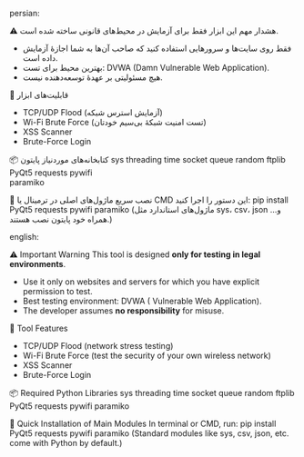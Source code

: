 persian:

⚠️ هشدار مهم
این ابزار فقط برای آزمایش در محیط‌های قانونی ساخته شده است.
- فقط روی سایت‌ها و سرورهایی استفاده کنید که صاحب آن‌ها به شما اجازهٔ آزمایش داده است.
- بهترین محیط برای تست: DVWA (Damn Vulnerable Web Application).
- هیچ مسئولیتی بر عهدهٔ توسعه‌دهنده نیست.

🔧 قابلیت‌های ابزار
- TCP/UDP Flood (آزمایش استرس شبکه)
- Wi-Fi Brute Force (تست امنیت شبکهٔ بی‌سیم خودتان)
- XSS Scanner
- Brute-Force Login

📦 کتابخانه‌های موردنیاز پایتون
sys
threading
time
socket
queue
random
ftplib
PyQt5
requests
pywifi       
paramiko

🚀 نصب سریع ماژول‌های اصلی
در ترمینال یا CMD این دستور را اجرا کنید:
pip install PyQt5 requests pywifi paramiko
(ماژول‌های استاندارد مثل sys، csv، json و… همراه خود پایتون نصب هستند.)


english:



⚠️ Important Warning
This tool is designed **only for testing in legal environments**.
- Use it only on websites and servers for which you have explicit permission to test.
- Best testing environment: DVWA ( Vulnerable Web Application).
- The developer assumes **no responsibility** for misuse.

🔧 Tool Features
- TCP/UDP Flood (network stress testing)
- Wi-Fi Brute Force (test the security of your own wireless network)
- XSS Scanner
- Brute-Force Login

📦 Required Python Libraries
sys
threading
time
socket
queue
random
ftplib
PyQt5
requests
pywifi
paramiko

🚀 Quick Installation of Main Modules
In terminal or CMD, run:
pip install PyQt5 requests pywifi paramiko
(Standard modules like sys, csv, json, etc. come with Python by default.)
